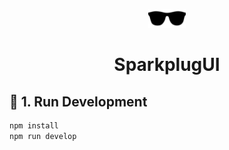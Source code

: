 <p align="center">
    <img alt="Gatsby" src="../front/static/images/logo.svg" width="60" />
</p>
<h1 align="center">
    SparkplugUI
</h1>

## 🚀 1. Run Development

```bash
npm install
npm run develop
```
